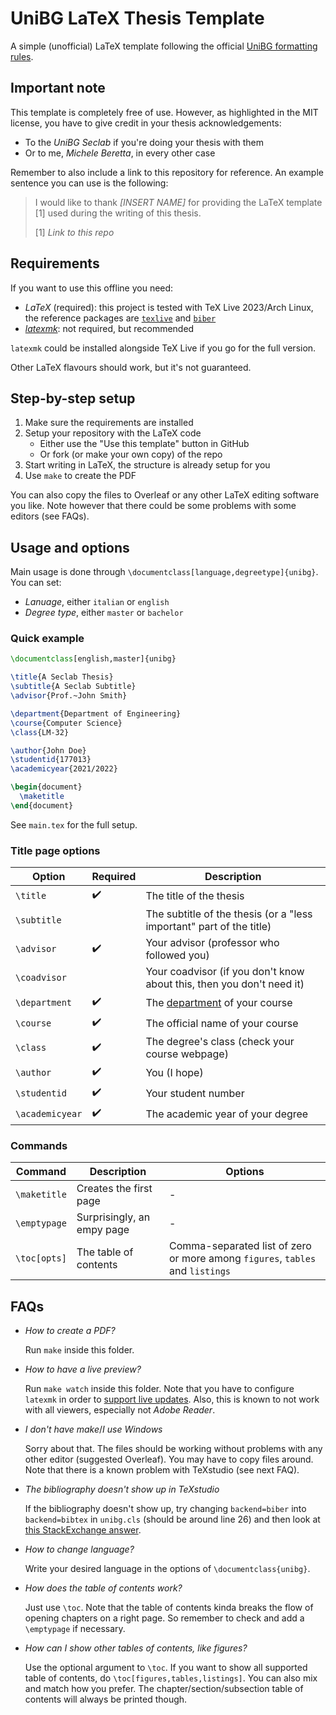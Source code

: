 # UniBG LaTeX Thesis Template

A simple (unofficial) LaTeX template following the official
[UniBG formatting rules](https://www.unibg.it/studiare/frequentare/laurearsi/frontespizi).

## Important note

This template is completely free of use.
However, as highlighted in the MIT license, you have to give credit in your thesis
acknowledgements:
- To the *UniBG Seclab* if you're doing your thesis with them
- Or to me, *Michele Beretta*, in every other case

Remember to also include a link to this repository for reference.
An example sentence you can use is the following:

> I would like to thank *[INSERT NAME]* for providing the LaTeX template [1] used
> during the writing of this thesis.
>
> [1] *Link to this repo*

## Requirements

If you want to use this offline you need:

- *LaTeX* (required): this project is tested with TeX Live 2023/Arch Linux, the reference
  packages are [`texlive`](https://archlinux.org/groups/x86_64/texlive/) and
  [`biber`](https://archlinux.org/packages/community/any/biber/)
- [*latexmk*](https://mg.readthedocs.io/latexmk.html): not required, but recommended

`latexmk` could be installed alongside TeX Live if you go for the full version.

Other LaTeX flavours should work, but it's not guaranteed.

## Step-by-step setup

1. Make sure the requirements are installed
2. Setup your repository with the LaTeX code
   - Either use the "Use this template" button in GitHub
   - Or fork (or make your own copy) of the repo
3. Start writing in LaTeX, the structure is already setup for you
4. Use `make` to create the PDF

You can also copy the files to Overleaf or any other LaTeX editing software you
like. Note however that there could be some problems with some editors (see FAQs).

## Usage and options

Main usage is done through `\documentclass[language,degreetype]{unibg}`. You can set:
- *Lanuage*, either `italian` or `english`
- *Degree type*, either `master` or `bachelor`

### Quick example

```latex
\documentclass[english,master]{unibg}

\title{A Seclab Thesis}
\subtitle{A Seclab Subtitle}
\advisor{Prof.~John Smith}

\department{Department of Engineering}
\course{Computer Science}
\class{LM-32}

\author{John Doe}
\studentid{177013}
\academicyear{2021/2022}

\begin{document}
  \maketitle
\end{document}
```

See `main.tex` for the full setup.

### Title page options

| Option          | Required | Description                                                                              |
| --------------- | -------- | ---------------------------------------------------------------------------------------- |
| `\title`        | ✔️        | The title of the thesis                                                                  |
| `\subtitle`     |          | The subtitle of the thesis (or a "less important" part of the title)                     |
| `\advisor`      | ✔️        | Your advisor (professor who followed you)                                                |
| `\coadvisor`    |          | Your coadvisor (if you don't know about this, then you don't need it)                    |
| `\department`   | ✔️        | The [department](https://www.unibg.it/ateneo/organizzazione/dipartimenti) of your course |
| `\course`       | ✔️        | The official name of your course                                                         |
| `\class`        | ✔️        | The degree's class (check your course webpage)                                           |
| `\author`       | ✔️        | You (I hope)                                                                             |
| `\studentid`    | ✔️        | Your student number                                                                      |
| `\academicyear` | ✔️        | The academic year of your degree                                                         |

### Commands

| Command      | Description                | Options                                                                       |
| ------------ | -------------------------- | ----------------------------------------------------------------------------- |
| `\maketitle` | Creates the first page     | -                                                                             |
| `\emptypage` | Surprisingly, an empy page | -                                                                             |
| `\toc[opts]` | The table of contents      | Comma-separated list of zero or more among `figures`, `tables` and `listings` |

## FAQs

- *How to create a PDF?*

  Run `make` inside this folder.

- *How to have a live preview?*

  Run `make watch` inside this folder.
  Note that you have to configure `latexmk` in order to [support live updates](https://mg.readthedocs.io/latexmk.html#configuration-files).
  Also, this is known to not work with all viewers, especially not *Adobe Reader*.

- *I don't have make*/*I use Windows*

  Sorry about that. The files should be working without problems with any
  other editor (suggested Overleaf). You may have to copy files around. Note that
  there is a known problem with TeXstudio (see next FAQ).

- *The bibliography doesn't show up in TeXstudio*

  If the bibliography doesn't show up, try changing `backend=biber` into
  `backend=bibtex` in `unibg.cls` (should be around line 26) and then look at
  [this StackExchange answer](https://tex.stackexchange.com/questions/135102/biblatex-doesnt-show-bibliography-when-compiling).

- *How to change language?*

  Write your desired language in the options of `\documentclass{unibg}`.

- *How does the table of contents work?*

  Just use `\toc`. Note that the table of contents kinda breaks the flow of opening chapters on a right page.
  So remember to check and add a `\emptypage` if necessary.

- *How can I show other tables of contents, like figures?*

  Use the optional argument to `\toc`. If you want to show all supported table of contents,
  do `\toc[figures,tables,listings]`. You can also mix and match how you prefer.
  The chapter/section/subsection table of contents will always be printed though.
